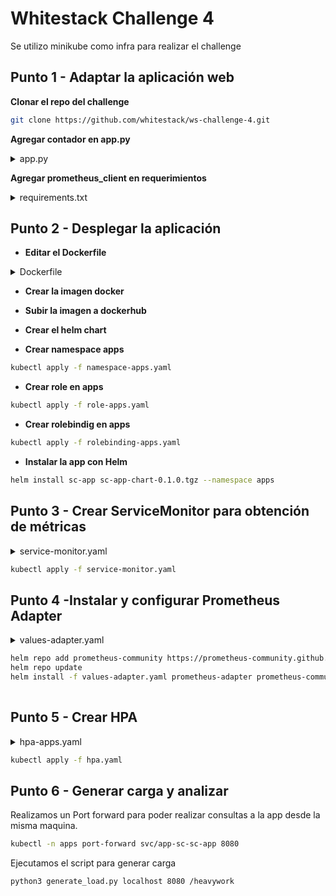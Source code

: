 # Whitestack Challenge 4

Se utilizo minikube como infra para realizar el challenge

## Punto 1 - Adaptar la aplicación web

**Clonar el repo del challenge**

```bash
git clone https://github.com/whitestack/ws-challenge-4.git
```

**Agregar contador en app.py** 

<details>
<summary>app.py</summary>

```python
from bottle import Bottle, request, response
from prometheus_client import start_http_server, Counter, generate_latest, CONTENT_TYPE_LATEST
import threading

# Inicializar el contador de requests
heavywork_requests = Counter('heavywork_requests_total', 'Total number of requests to /heavywork')

app = Bottle()

@app.post('/heavywork')
def heavywork():
    # Incrementar el contador para la ruta /heavywork
    heavywork_requests.inc()
    response.status = 202
    return {"message": "Heavy work started"}

@app.post('/lightwork')
def lightwork():
    return {"message": "Light work done"}

@app.get('/metrics')
def metrics():
    # Exponer las métricas en formato Prometheus
    response.content_type = CONTENT_TYPE_LATEST
    return generate_latest()

def run_metrics_server():
    # Iniciar el servidor HTTP para Prometheus en el puerto 8000
    start_http_server(8000)

if __name__ == "__main__":
    # Iniciar el servidor de métricas en un hilo separado
    metrics_thread = threading.Thread(target=run_metrics_server)
    metrics_thread.start()

    # Iniciar la aplicación Bottle en el puerto 8080
    app.run(host="0.0.0.0", port=8080)

```
</details>

**Agregar prometheus_client en requerimientos** 

<details>

<summary>requirements.txt</summary>

```txt
bottle==0.12.19
prometheus_client==0.14.1
```

</details>


## Punto 2 - Desplegar la aplicación

- **Editar el Dockerfile**

<details>

<summary>Dockerfile</summary>

```Dockerfile
# Usa una imagen base de Python
FROM python:3.9-slim

# Permite que los mensajes de log aparezcan inmediatamente en los logs de Knative
ENV PYTHONUNBUFFERED True

# Define el directorio de la aplicación en el contenedor
ENV APP_HOME /app
WORKDIR $APP_HOME

# Copia el código local al contenedor
COPY . .

# Instala las dependencias de producción
RUN pip install --no-cache-dir -r requirements.txt

# Exponer los puertos necesarios
EXPOSE 8080
EXPOSE 8000

# Comando para iniciar la aplicación Bottle y el servidor de métricas
CMD ["python", "app.py"]
```

</details>

- **Crear la imagen docker** 

- **Subir la imagen a dockerhub**

- **Crear el helm chart**

- **Crear namespace apps**
```bash
kubectl apply -f namespace-apps.yaml
```
- **Crear role en apps**
```bash
kubectl apply -f role-apps.yaml
```
- **Crear rolebindig en apps**
```bash
kubectl apply -f rolebinding-apps.yaml
```
- **Instalar la app con Helm**
```bash
helm install sc-app sc-app-chart-0.1.0.tgz --namespace apps
```

## Punto 3 - Crear ServiceMonitor para obtención de métricas

<details>

<summary>service-monitor.yaml</summary>

```yaml
apiVersion: monitoring.coreos.com/v1
kind: ServiceMonitor
metadata:
  name: sc-app-srv-mon
  namespace: apps
spec:
  endpoints:
  - interval: 30s
    port: metrics
    path: /metrics
  selector:
    matchLabels:
      app: app-sc

```

</details>


```bash
kubectl apply -f service-monitor.yaml
```

## Punto 4 -Instalar y configurar Prometheus Adapter

<details>

<summary>values-adapter.yaml</summary>

```yaml
prometheus:
  url: http://prometheus-operated.monitoring.svc
  port: 9090
 
rules:
   default: false
   custom:
   - seriesQuery: 'heavywork_requests_total'
     resources:
       template: <<.Resource>>
     name:
       matches: "heavywork_requests_total"
       as: "heavywork_requests_total"
     metricsQuery: sum(rate(<<.Series>>{<<.LabelMatchers>>}[1m])) by (<<.GroupBy>>)

```
</details>

```bash
helm repo add prometheus-community https://prometheus-community.github.io/helm-charts
helm repo update
helm install -f values-adapter.yaml prometheus-adapter prometheus-community/prometheus-adapter --namespace apps
 
```

## Punto 5 - Crear HPA

<details>

<summary>hpa-apps.yaml</summary>

```yaml
apiVersion: autoscaling/v2
kind: HorizontalPodAutoscaler
metadata:
  name: sc-apps-hpa
  namespace: apps
spec:
  scaleTargetRef:
    apiVersion: apps/v1
    kind: Deployment
    name: app-sc-sc-app
  minReplicas: 1
  maxReplicas: 5
  metrics:
  - type: Object
    object:
      metric:
        name: heavywork_requests_total
      describedObject:
        apiVersion: v1
        kind: Service
        name: app-sc-sc-app
      target:
        type: Value
        value: "10" # Umbral de 10 peticiones por segundo

```
</details>

```bash
kubectl apply -f hpa.yaml
```

## Punto 6 - Generar carga y analizar

Realizamos un Port forward para poder realizar consultas a la app desde la misma maquina.

```bash
kubectl -n apps port-forward svc/app-sc-sc-app 8080
```
Ejecutamos el script para generar carga

```bash
python3 generate_load.py localhost 8080 /heavywork
```





